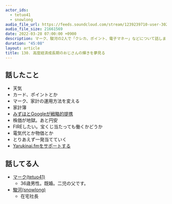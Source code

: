 ```yaml
---
actor_ids:
  - tetuo41
  - snowlong
audio_file_url: https://feeds.soundcloud.com/stream/1239239710-user-302747142-yarukinai-130-2022-03-28.mp3
audio_file_size: 21661569
date: 2022-03-28 07:00:00 +0900
description: マーク、駿河の2人で「クレカ、ポイント、電子マネー」などについて話しました。
duration: "45:08"
layout: article
title: 130. 高度経済成長期のおじさんの輝きを夢見る
---
```


## 話したこと
- 天気
- カード、ポイントとか
- マーク、家計の運用方法を変える
- 家計簿
- [みずほとGoogleが戦略的提携](https://www.itmedia.co.jp/news/articles/2203/25/news056.html)
- 株価が地獄。あと円安
- FIREしたい。宝くじ当たっても働くかどうか
- 電気代とか物価とか
- とりあえず一発当てていく
- [Yarukinai.fmをサポートする](https://note.com/tetuo41/circle)

## 話してる人
- [マーク(tetuo41)](https://twitter.com/tetuo41)
  - 36歳男性。既婚。二児の父です。
- [駿河(snowlong)](https://twitter.com/_snowlong)
  - 在宅社長
